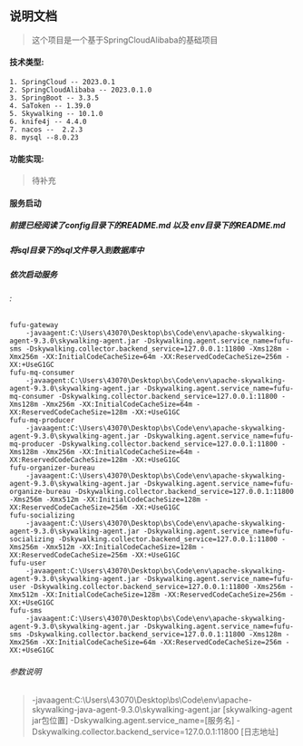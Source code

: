 ## 说明文档
> 这个项目是一个基于SpringCloudAlibaba的基础项目
#### 技术类型:
    1. SpringCloud -- 2023.0.1
    2. SpringCloudAlibaba -- 2023.0.1.0
    3. SpringBoot -- 3.3.5
    4. SaToken -- 1.39.0
    5. Skywalking -- 10.1.0
    6. knife4j -- 4.4.0
    7. nacos --  2.2.3
    8. mysql --8.0.23
#### 功能实现: 
>   待补充
#### 服务启动
##### 前提已经阅读了config目录下的README.md 以及 env目录下的README.md
##### 将sql目录下的sql文件导入到数据库中
##### 依次启动服务
###### :
```shell
fufu-gateway
	-javaagent:C:\Users\43070\Desktop\bs\Code\env\apache-skywalking-agent-9.3.0\skywalking-agent.jar -Dskywalking.agent.service_name=fufu-sms -Dskywalking.collector.backend_service=127.0.0.1:11800 -Xms128m -Xmx256m -XX:InitialCodeCacheSize=64m -XX:ReservedCodeCacheSize=256m -XX:+UseG1GC
fufu-mq-consumer
	-javaagent:C:\Users\43070\Desktop\bs\Code\env\apache-skywalking-agent-9.3.0\skywalking-agent.jar -Dskywalking.agent.service_name=fufu-mq-consumer -Dskywalking.collector.backend_service=127.0.0.1:11800 -Xms128m -Xmx256m -XX:InitialCodeCacheSize=64m -XX:ReservedCodeCacheSize=128m -XX:+UseG1GC
fufu-mq-producer
	-javaagent:C:\Users\43070\Desktop\bs\Code\env\apache-skywalking-agent-9.3.0\skywalking-agent.jar -Dskywalking.agent.service_name=fufu-mq-producer -Dskywalking.collector.backend_service=127.0.0.1:11800 -Xms128m -Xmx256m -XX:InitialCodeCacheSize=64m -XX:ReservedCodeCacheSize=128m -XX:+UseG1GC
fufu-organizer-bureau
	-javaagent:C:\Users\43070\Desktop\bs\Code\env\apache-skywalking-agent-9.3.0\skywalking-agent.jar -Dskywalking.agent.service_name=fufu-organize-bureau -Dskywalking.collector.backend_service=127.0.0.1:11800 -Xms256m -Xmx512m -XX:InitialCodeCacheSize=128m -XX:ReservedCodeCacheSize=256m -XX:+UseG1GC
fufu-socializing
	-javaagent:C:\Users\43070\Desktop\bs\Code\env\apache-skywalking-agent-9.3.0\skywalking-agent.jar -Dskywalking.agent.service_name=fufu-socializing -Dskywalking.collector.backend_service=127.0.0.1:11800 -Xms256m -Xmx512m -XX:InitialCodeCacheSize=128m -XX:ReservedCodeCacheSize=256m -XX:+UseG1GC
fufu-user
	-javaagent:C:\Users\43070\Desktop\bs\Code\env\apache-skywalking-agent-9.3.0\skywalking-agent.jar -Dskywalking.agent.service_name=fufu-user -Dskywalking.collector.backend_service=127.0.0.1:11800 -Xms256m -Xmx512m -XX:InitialCodeCacheSize=128m -XX:ReservedCodeCacheSize=256m -XX:+UseG1GC
fufu-sms
	-javaagent:C:\Users\43070\Desktop\bs\Code\env\apache-skywalking-agent-9.3.0\skywalking-agent.jar -Dskywalking.agent.service_name=fufu-sms -Dskywalking.collector.backend_service=127.0.0.1:11800 -Xms128m -Xmx256m -XX:InitialCodeCacheSize=64m -XX:ReservedCodeCacheSize=256m -XX:+UseG1GC
```
###### 参数说明
> -javaagent:C:\Users\43070\Desktop\bs\Code\env\apache-skywalking-java-agent-9.3.0\skywalking-agent.jar [skywalking-agent jar包位置]
> -Dskywalking.agent.service_name=[服务名] -Dskywalking.collector.backend_service=127.0.0.1:11800 [日志地址]